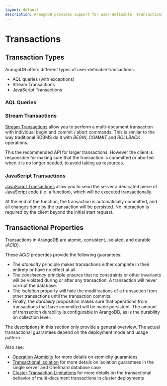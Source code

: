 ```yaml
---
layout: default
description: ArangoDB provides support for user-definable  transactions
---
```

# Transactions

## Transaction Types

ArangoDB offers different types of user-definable transactions:

- AQL queries (with exceptions)
- Stream Transactions
- JavaScript Transactions

### AQL Queries

<!-- TODO: read own writes (UPSERT?), intermediate commits -->

### Stream Transactions

[Stream Transactions](transaction-stream-transactions.html) allow you to perform a multi-document transaction 
with individual begin and commit / abort commands. This is similar to
the way traditional RDBMS do it with *BEGIN*, *COMMIT* and *ROLLBACK* operations.

This the recommended API for larger transactions. However the client is responsible
for making sure that the transaction is committed or aborted when it is no longer needed,
to avoid taking up resources.

###  JavaScript Transactions

[JavaScript Transactions](transaction-javascript-transactions.html) allow you to send the server
a dedicated piece of JavaScript code (i.e. a function), which will be executed transactionally.

At the end of the function, the transaction is automatically committed, and all
changes done by the transaction will be persisted. No interaction is required by 
the client beyond the initial start request.

## Transactional Properties

Transactions in ArangoDB are atomic, consistent, isolated, and durable (*ACID*).

These *ACID* properties provide the following guarantees:

* The *atomicity* principle makes transactions either complete in their
  entirety or have no effect at all.
* The *consistency* principle ensures that no constraints or other invariants
  will be violated during or after any transaction. A transaction will never
  corrupt the database.
* The *isolation* property will hide the modifications of a transaction from
  other transactions until the transaction commits. 
* Finally, the *durability* proposition makes sure that operations from 
  transactions that have committed will be made persistent. The amount of
  transaction durability is configurable in ArangoDB, as is the durability
  on collection level. 

The descriptions in this section only provide a general overview. The actual transactional
guarantees depend on the deployment mode and usage pattern.

Also see:
- [Operation Atomicity](data-modeling-operational-factors.html#operation-atomicity) for more details on atomicity guarantees
- [Transactional Isolation](data-modeling-operational-factors.html#transactional-isolation) for more details on isolation guarantees in the single server
  and OneShard database case
- [Cluster Transaction Limitations](transactions-limitations.html#in-clusters)
  for more details on the transactional behavior of multi-document transactions in
  cluster deployments
